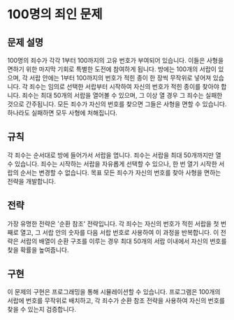 # 100명의 죄인 문제
## 문제 설명
100명의 죄수가 각각 1부터 100까지의 고유 번호가 부여되어 있습니다. 이들은 사형을 면하기 위한 마지막 기회로 특별한 도전에 참여하게 됩니다. 방에는 100개의 서랍이 있으며, 각 서랍 안에는 1부터 100까지의 번호가 적힌 종이 한 장씩 무작위로 넣어져 있습니다. 각 죄수는 임의로 선택한 서랍부터 시작하여 자신의 번호가 적힌 종이를 찾아야 합니다. 죄수는 최대 50개의 서랍을 열어볼 수 있으며, 그 이상 열 경우 그 죄수는 실패한 것으로 간주됩니다. 모든 죄수가 자신의 번호를 찾으면 그들은 사형을 면할 수 있습니다. 하나라도 실패하면 모두 사형에 처해집니다.

## 규칙
각 죄수는 순서대로 방에 들어가서 서랍을 엽니다.
죄수는 서랍을 최대 50개까지만 열 수 있습니다.
죄수는 시작하는 서랍을 자유롭게 선택할 수 있으나, 한 번 열기 시작한 서랍의 순서는 변경할 수 없습니다.
목표
모든 죄수가 자신의 번호를 찾아 사형을 면하는 전략을 개발합니다.

## 전략
가장 유명한 전략은 '순환 참조' 전략입니다. 각 죄수는 자신의 번호가 적힌 서랍을 첫 번째로 열고, 그 서랍 안의 숫자를 다음 서랍 번호로 사용하여 이 과정을 반복합니다. 이 전략은 서랍의 배열이 순환 구조를 이루는 경우 최대 50개의 서랍 이내에서 자신의 번호를 찾을 확률을 높여줍니다.

## 구현
이 문제의 구현은 프로그래밍을 통해 시뮬레이션할 수 있습니다. 프로그램은 100개의 서랍에 번호를 무작위로 배치하고, 각 죄수가 순환 참조 전략을 사용하여 자신의 번호를 찾을 수 있는지 검증합니다.


